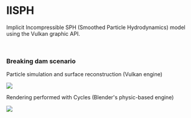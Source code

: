 # IISPH
Implicit Incompressible SPH (Smoothed Particle Hydrodynamics) model using the Vulkan graphic API.

<br>

### Breaking dam scenario
Particle simulation and surface reconstruction (Vulkan engine)
<p float="center">
  <img src="https://github.com/GabFrancon/IISPH/blob/main/results/gif/breaking_dam.gif"/>
</p>

Rendering performed with Cycles (Blender's physic-based engine)
<p float="center">
  <img src="https://github.com/GabFrancon/IISPH/blob/main/results/gif/breaking_dam_blender.gif"/>
</p>
